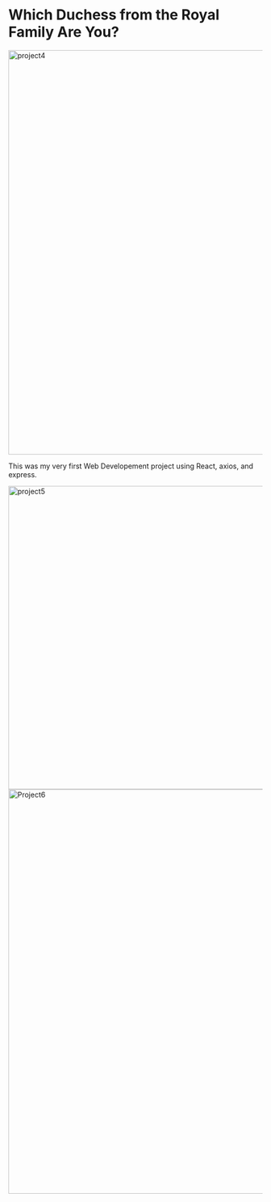 # Which Duchess from the Royal Family Are You?

<img width="800" alt="project4" src="https://user-images.githubusercontent.com/73924657/136138897-5cc5ffec-8fb2-47c3-b811-6571eea7c371.png">

This was my very first Web Developement project using React, axios, and express.

<img width="600" alt="project5" src="https://user-images.githubusercontent.com/73924657/136138995-dd39d8fc-be0c-47a1-8829-c16135b8c159.png">

<img width="800" alt="Project6" src="https://user-images.githubusercontent.com/73924657/136139009-cc5797c8-6d4b-44e8-a20f-917091670c4c.png">

